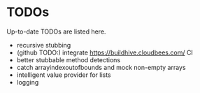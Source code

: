 TODOs
======

Up-to-date TODOs are listed here.

* recursive stubbing
* (github TODO:) integrate https://buildhive.cloudbees.com/ CI 
* better stubbable method detections
* catch arrayindexoutofbounds and mock non-empty arrays
* intelligent value provider for lists
* logging
